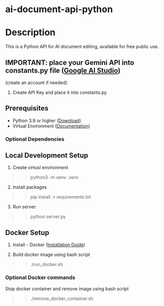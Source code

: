 # ai-document-api-python
# Description
This is a Python API for AI document editing, available for free public use.

## IMPORTANT: place your Gemini API into constants.py file ([Google AI Studio](https://aistudio.google.com/app/apikey))
(create an account if needed)
1. Create API Key and place it into constants.py

## Prerequisites
- Python 3.9 or higher ([Download](https://www.python.org/downloads/))
- Virtual Environment ([Documentation](https://docs.python.org/3/library/venv.html))

### Optional Dependencies


## Local Development Setup
1. Create virtusl environment
>> python3 -m venv .venv

2. Install packages
>> pip install -r requirements.txt

3. Run server:
>> python server.py


## Docker Setup
1. Install - Docker ([Installation Guide](https://docs.docker.com/engine/install/))

2. Build docker image using bash script
>> ./run_docker.sh

### Optional Docker commands
Stop docker container and remove image using bash script
>> ./remove_docker_container.sh
